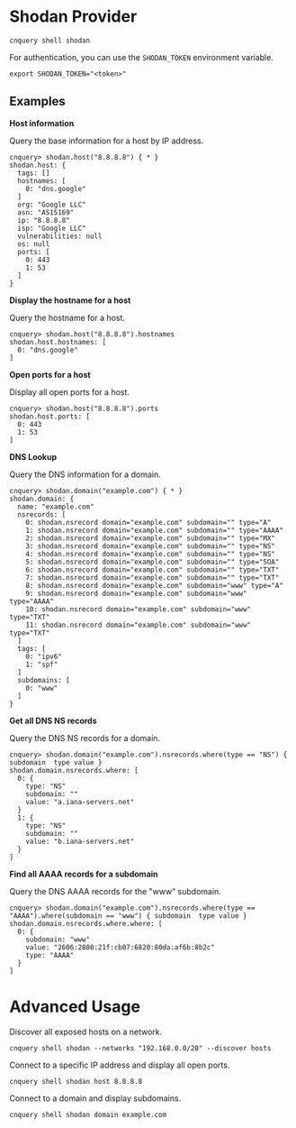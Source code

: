# Shodan Provider

```shell
cnquery shell shodan
```

For authentication, you can use the `SHODAN_TOKEN` environment variable.

```shell
export SHODAN_TOKEN="<token>"
```

## Examples

**Host information**

Query the base information for a host by IP address.

```shell
cnquery> shodan.host("8.8.8.8") { * }
shodan.host: {
  tags: []
  hostnames: [
    0: "dns.google"
  ]
  org: "Google LLC"
  asn: "AS15169"
  ip: "8.8.8.8"
  isp: "Google LLC"
  vulnerabilities: null
  os: null
  ports: [
    0: 443
    1: 53
  ]
}
```

**Display the hostname for a host**

Query the hostname for a host.

```shell
cnquery> shodan.host("8.8.8.8").hostnames
shodan.host.hostnames: [
  0: "dns.google"
]
```

**Open ports for a host**

Display all open ports for a host.

```shell
cnquery> shodan.host("8.8.8.8").ports
shodan.host.ports: [
  0: 443
  1: 53
]
```

**DNS Lookup**

Query the DNS information for a domain.

```shell
cnquery> shodan.domain("example.com") { * }
shodan.domain: {
  name: "example.com"
  nsrecords: [
    0: shodan.nsrecord domain="example.com" subdomain="" type="A"
    1: shodan.nsrecord domain="example.com" subdomain="" type="AAAA"
    2: shodan.nsrecord domain="example.com" subdomain="" type="MX"
    3: shodan.nsrecord domain="example.com" subdomain="" type="NS"
    4: shodan.nsrecord domain="example.com" subdomain="" type="NS"
    5: shodan.nsrecord domain="example.com" subdomain="" type="SOA"
    6: shodan.nsrecord domain="example.com" subdomain="" type="TXT"
    7: shodan.nsrecord domain="example.com" subdomain="" type="TXT"
    8: shodan.nsrecord domain="example.com" subdomain="www" type="A"
    9: shodan.nsrecord domain="example.com" subdomain="www" type="AAAA"
    10: shodan.nsrecord domain="example.com" subdomain="www" type="TXT"
    11: shodan.nsrecord domain="example.com" subdomain="www" type="TXT"
  ]
  tags: [
    0: "ipv6"
    1: "spf"
  ]
  subdomains: [
    0: "www"
  ]
}
```

**Get all DNS NS records**

Query the DNS NS records for a domain.

```shell
cnquery> shodan.domain("example.com").nsrecords.where(type == "NS") { subdomain  type value }
shodan.domain.nsrecords.where: [
  0: {
    type: "NS"
    subdomain: ""
    value: "a.iana-servers.net"
  }
  1: {
    type: "NS"
    subdomain: ""
    value: "b.iana-servers.net"
  }
]
```

**Find all AAAA records for a subdomain**

Query the DNS AAAA records for  the "www" subdomain.

```shell
cnquery> shodan.domain("example.com").nsrecords.where(type == "AAAA").where(subdomain == "www") { subdomain  type value }
shodan.domain.nsrecords.where.where: [
  0: {
    subdomain: "www"
    value: "2606:2800:21f:cb07:6820:80da:af6b:8b2c"
    type: "AAAA"
  }
]
```

# Advanced Usage

Discover all exposed hosts on a network.

```shell
cnquery shell shodan --networks "192.168.0.0/20" --discover hosts
```

Connect to a specific IP address and display all open ports.

```shell
cnquery shell shodan host 8.8.8.8
```

Connect to a domain and display subdomains.

```shell
cnquery shell shodan domain example.com
```